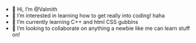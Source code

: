- 👋 Hi, I’m @Valmith
- 👀 I’m interested in learning how to get really into coding! haha
- 🌱 I’m currently learning C++ and html CSS gubbins
- 💞️ I’m looking to collaborate on anything a newbie like me can learn stuff on!


<!---
Valmith/Valmith is a ✨ special ✨ repository because its `README.md` (this file) appears on your GitHub profile.
You can click the Preview link to take a look at your changes.
--->
